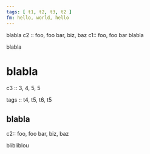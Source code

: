 ```yaml
---
tags: [ t1, t2, t3, t2 ]
fm: hello, world, hello
---
```

blabla
c2 :: foo, foo bar, biz, baz
c1:: foo, foo bar
blabla



blabla

# blabla

c3 :: 3, 4, 5, 5

tags :: t4, t5, t6, t5

## blabla

c2:: foo, foo bar, biz, baz

blibliblou